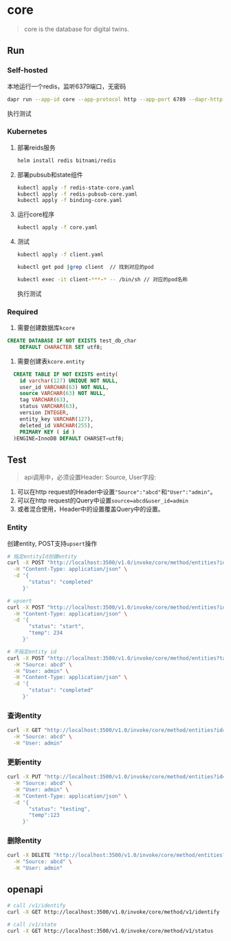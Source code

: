 # core

> core is the database for digital twins.

## Run

### Self-hosted
本地运行一个redis，监听6379端口，无密码  
```bash
dapr run --app-id core --app-protocol http --app-port 6789 --dapr-http-port 3500 --log-level debug  --components-path ./config go run . serve
```
执行测试

### Kubernetes
1. 部署reids服务

    ```bash
    helm install redis bitnami/redis
    ```
2. 部署pubsub和state组件 
    ```bash
    kubectl apply -f redis-state-core.yaml
    kubectl apply -f redis-pubsub-core.yaml
    kubectl apply -f binding-core.yaml
    ```
3. 运行core程序
    ```bash
    kubectl apply -f core.yaml
    ```
4. 测试  
    ```bash
    kubectl apply -f client.yaml

    kubectl get pod |grep client  // 找到对应的pod

    kubectl exec -it client-***-* -- /bin/sh // 对应的pod名称

    ```
    执行测试



### Required

1. 需要创建数据库`kcore`
```sql
CREATE DATABASE IF NOT EXISTS test_db_char 
	DEFAULT CHARACTER SET utf8;
```
1. 需要创建表`kcore.entity`
```sql
  CREATE TABLE IF NOT EXISTS entity(
    id varchar(127) UNIQUE NOT NULL,
    user_id VARCHAR(63) NOT NULL,
    source VARCHAR(63) NOT NULL,
    tag VARCHAR(63),
    status VARCHAR(63),
    version INTEGER,
    entity_key VARCHAR(127),
    deleted_id VARCHAR(255),
    PRIMARY KEY ( id )
  )ENGINE=InnoDB DEFAULT CHARSET=utf8;
```


## Test

> api调用中，必须设置Header: Source, User字段:
1. 可以在http request的Header中设置`"Source":"abcd"`和`"User":"admin"`。
2. 可以在http request的Query中设置`source=abcd&user_id=admin`
3. 或者混合使用，Header中的设置覆盖Query中的设置。


### Entity

创建entity, POST支持`upsert`操作
```bash
# 指定entityId创建entity
curl -X POST "http://localhost:3500/v1.0/invoke/core/method/entities?id=test123&tag=test&source=abcd&user_id=admin" \
  -H "Content-Type: application/json" \
  -d '{
       "status": "completed"
     }'

# upsert
curl -X POST "http://localhost:3500/v1.0/invoke/core/method/entities?id=test123&tag=test&source=abcd&user_id=admin" \
  -H "Content-Type: application/json" \
  -d '{
       "status": "start",
       "temp": 234
     }'

# 不指定entity id
curl -X POST "http://localhost:3500/v1.0/invoke/core/method/entities?tag=test" \
  -H "Source: abcd" \
  -H "User: admin" \
  -H "Content-Type: application/json" \
  -d '{
       "status": "completed"
     }'
```


### 查询entity
```bash
curl -X GET "http://localhost:3500/v1.0/invoke/core/method/entities?id=test123" \
  -H "Source: abcd" \
  -H "User: admin" 
```


### 更新entity
```bash
curl -X PUT "http://localhost:3500/v1.0/invoke/core/method/entities?id=test123&tag=tomas" \
  -H "Source: abcd" \
  -H "User: admin" \
  -H "Content-Type: application/json" \
  -d '{
       "status": "testing",
       "temp":123
     }'
```



### 删除entity
```bash
curl -X DELETE "http://localhost:3500/v1.0/invoke/core/method/entities?id=test123&tag=tomas" \
  -H "Source: abcd" \
  -H "User: admin" 
```


## openapi 

```bash
# call /v1/identify
curl -X GET http://localhost:3500/v1.0/invoke/core/method/v1/identify

# call /v1/state
curl -X GET http://localhost:3500/v1.0/invoke/core/method/v1/status
```
